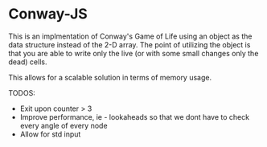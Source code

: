 # Conway-JS

This is an implmentation of Conway's Game of Life using an object as the data structure instead of the 2-D array. 
The point of utilizing the object is that you are able to write only the live (or with some small changes only the dead) cells.

This allows for a scalable solution in terms of memory usage.

TODOS:
* Exit upon counter > 3
* Improve performance, ie - lookaheads so that we dont have to check every angle of every node
* Allow for std input
